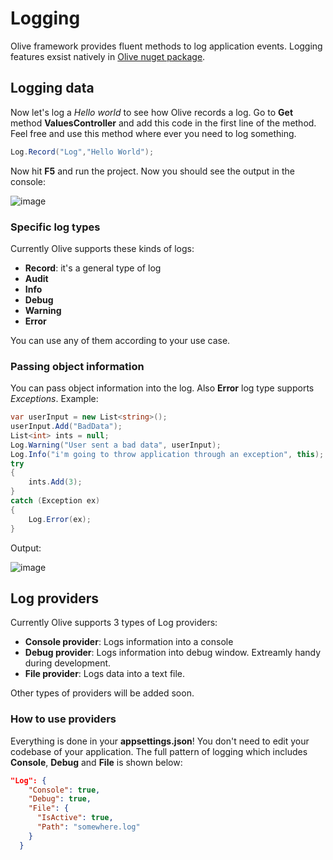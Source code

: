 # Logging

Olive framework provides fluent methods to log application events. Logging features exsist natively in [Olive nuget package](https://www.nuget.org/packages/Olive/).

## Logging data

Now let's log a *Hello world* to see how Olive records a log. Go to **Get** method **ValuesController** and add this code in the first line of the method. Feel free and use this method where ever you need to log something.

```csharp
Log.Record("Log","Hello World");
```

Now hit **F5** and run the project. Now you should see the output in the console:

![image](https://user-images.githubusercontent.com/22152065/37421584-e633502e-27ce-11e8-8838-a4c9ae993bba.png)

### Specific log types

Currently Olive supports these kinds of logs:

- **Record**: it's a general type of log
- **Audit**
- **Info**
- **Debug**
- **Warning**
- **Error**

You can use any of them according to your use case.

### Passing object information

You can pass object information into the log. Also **Error** log type supports *Exceptions*.
Example:

```csharp
var userInput = new List<string>();
userInput.Add("BadData");
List<int> ints = null;
Log.Warning("User sent a bad data", userInput);
Log.Info("i'm going to throw application through an exception", this);
try
{
    ints.Add(3);
}
catch (Exception ex)
{
    Log.Error(ex);
}
```

Output:

![image](https://user-images.githubusercontent.com/22152065/37423630-98bf95dc-27d3-11e8-9e92-f26cf9f82641.png)

## Log providers

Currently Olive supports 3 types of Log providers:

- **Console provider**: Logs information into a console
- **Debug provider**: Logs information into debug window. Extreamly handy during development.
- **File provider**: Logs data into a text file.

Other types of providers will be added soon.

### How to use providers

Everything is done in your **appsettings.json**! You don't need to edit your codebase of your application. The full pattern of logging which includes **Console**, **Debug** and **File** is shown below:

```json
"Log": {
    "Console": true,
    "Debug": true,
    "File": {
      "IsActive": true,
      "Path": "somewhere.log"
    }
  }
```
